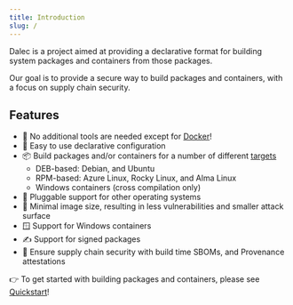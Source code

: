 ```yaml
---
title: Introduction
slug: /
---
```


Dalec is a project aimed at providing a declarative format for building system packages and containers from those packages.

Our goal is to provide a secure way to build packages and containers, with a focus on supply chain security.

## Features

- 🐳 No additional tools are needed except for [Docker](https://docs.docker.com/engine/install/)!
- 🚀 Easy to use declarative configuration
- 📦 Build packages and/or containers for a number of different [targets](https://azure.github.io/dalec/targets)
  - DEB-based: Debian, and Ubuntu
  - RPM-based: Azure Linux, Rocky Linux, and Alma Linux
  - Windows containers (cross compilation only)
- 🔌 Pluggable support for other operating systems
- 🤏 Minimal image size, resulting in less vulnerabilities and smaller attack surface
- 🪟 Support for Windows containers
- ✍️ Support for signed packages
- 🔐 Ensure supply chain security with build time SBOMs, and Provenance attestations

👉 To get started with building packages and containers, please see [Quickstart](quickstart.md)!
